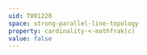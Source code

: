 ```yaml
---
uid: T001220
space: strong-parallel-line-topology
property: cardinality-<-mathfrak(c)
value: false
---
```

